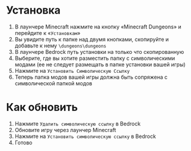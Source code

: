 ﻿# Установка
1. В лаунчере Minecraft нажмите на кнопку «Minecraft Dungeons» и перейдите к «`Установкам`»
2. Вы увидите путь к папке над двумя кнопками, скопируйте и добавьте к нему `\dungeons\dungeons`
3. В лаунчере Bedrock путь установки на только что скопированную
4. Выберите, где вы хотите разместить папку с символическими модами (ее не следует размещать в папке установки вашей игры)
5. Нажмите на `Установить Символическую Ссылку`
6. Теперь папка модов вашей игры должна быть сопряжена с символической папкой модов

# Как обновить
1. Нажмите `Удалить символическую ссылку` в Bedrock
2. Обновите игру через лаунчер Minecraft
3. Нажмите на `Установить символическую ссылку` в Bedrock
4. Готово